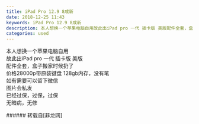 ```yaml
---
title: iPad Pro 12.9 8成新
date: 2018-12-25 11:43
keywords: iPad Pro 12.9 8成新
description: 本人想换一个苹果电脑自用故此出iPad pro 一代 插卡版 美版配件全套，盒子搬家时候扔了价格28000p带原装键盘 128gb内存，没有笔如有需要可以留下微信图片会私发已经过保，过保，过保无暗病，无修
categories: used
---
```

<td class="t_f" id="postmessage_2553592">

本人想换一个苹果电脑自用<br/>
故此出iPad pro 一代 插卡版 美版<br/>
配件全套，盒子搬家时候扔了<br/>
价格28000p带原装键盘 128gb内存，没有笔<br/>
如有需要可以留下微信<br/>
图片会私发<br/>
已经过保，过保，过保<br/>
无暗病，无修<br/>
</td>
###### 转载自[菲龙网]